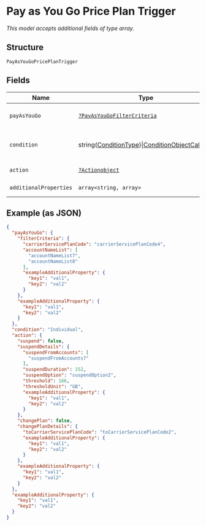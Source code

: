 
# Pay as You Go Price Plan Trigger

*This model accepts additional fields of type array.*

## Structure

`PayAsYouGoPricePlanTrigger`

## Fields

| Name | Type | Tags | Description | Getter | Setter |
|  --- | --- | --- | --- | --- | --- |
| `payAsYouGo` | [`?PayAsYouGoFilterCriteria`](../../doc/models/pay-as-you-go-filter-criteria.md) | Optional | - | getPayAsYouGo(): ?PayAsYouGoFilterCriteria | setPayAsYouGo(?PayAsYouGoFilterCriteria payAsYouGo): void |
| `condition` | string([ConditionType](../../doc/models/condition-type.md))\|[ConditionObjectCall](../../doc/models/condition-object-call.md)\|null | Optional | This is a container for any-of cases. | getCondition(): | setCondition( condition): void |
| `action` | [`?Actionobject`](../../doc/models/actionobject.md) | Optional | - | getAction(): ?Actionobject | setAction(?Actionobject action): void |
| `additionalProperties` | `array<string, array>` | Optional | - | findAdditionalProperty(string key): array | additionalProperty(string key, array value): void |

## Example (as JSON)

```json
{
  "payAsYouGo": {
    "filterCriteria": {
      "carrierServicePlanCode": "carrierServicePlanCode4",
      "accountNameList": [
        "accountNameList7",
        "accountNameList8"
      ],
      "exampleAdditionalProperty": {
        "key1": "val1",
        "key2": "val2"
      }
    },
    "exampleAdditionalProperty": {
      "key1": "val1",
      "key2": "val2"
    }
  },
  "condition": "Individual",
  "action": {
    "suspend": false,
    "suspendDetails": {
      "suspendFromAccounts": [
        "suspendFromAccounts7"
      ],
      "suspendDuration": 152,
      "suspendOption": "suspendOption2",
      "threshold": 166,
      "thresholdUnit": "GB",
      "exampleAdditionalProperty": {
        "key1": "val1",
        "key2": "val2"
      }
    },
    "changePlan": false,
    "changePlanDetails": {
      "toCarrierServicePlanCode": "toCarrierServicePlanCode2",
      "exampleAdditionalProperty": {
        "key1": "val1",
        "key2": "val2"
      }
    },
    "exampleAdditionalProperty": {
      "key1": "val1",
      "key2": "val2"
    }
  },
  "exampleAdditionalProperty": {
    "key1": "val1",
    "key2": "val2"
  }
}
```

